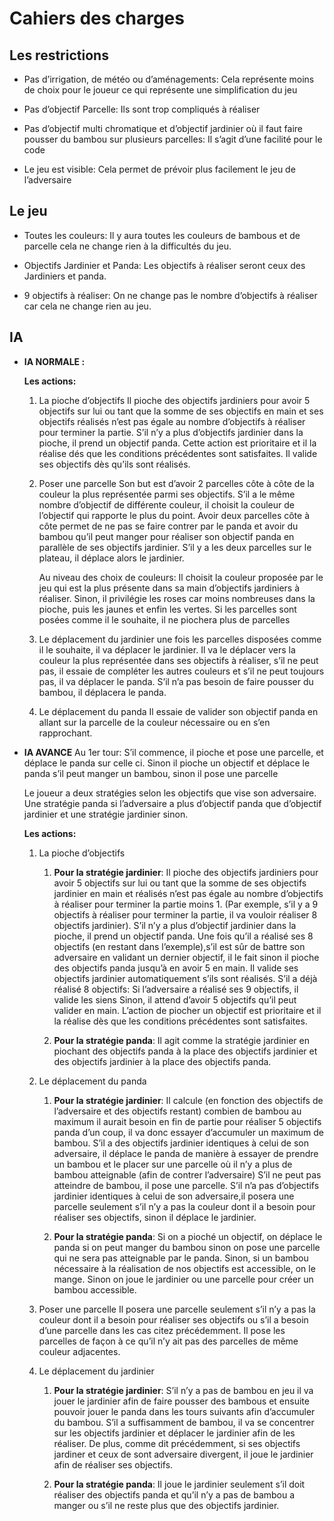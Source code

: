 Cahiers des charges
===================

Les restrictions
----------------

-   Pas d’irrigation, de météo ou d’aménagements: Cela représente moins
    de choix pour le joueur ce qui représente une simplification du jeu

-   Pas d’objectif Parcelle: Ils sont trop compliqués à réaliser

-   Pas d’objectif multi chromatique et d’objectif jardinier où il faut
    faire pousser du bambou sur plusieurs parcelles: Il s’agit d’une
    facilité pour le code

-   Le jeu est visible: Cela permet de prévoir plus facilement le jeu de
    l’adversaire

Le jeu
------

-   Toutes les couleurs: Il y aura toutes les couleurs de bambous et de
    parcelle cela ne change rien à la difficultés du jeu.

-   Objectifs Jardinier et Panda: Les objectifs à réaliser seront ceux
    des Jardiniers et panda.

-   9 objectifs à réaliser: On ne change pas le nombre d’objectifs à
    réaliser car cela ne change rien au jeu.

IA
--

-   **IA NORMALE :**

    **Les actions:**

    1.  <span>La pioche d’objectifs</span> Il pioche des objectifs
        jardiniers pour avoir 5 objectifs sur lui ou tant que la somme
        de ses objectifs en main et ses objectifs réalisés n’est pas
        égale au nombre d’objectifs à réaliser pour terminer la partie.
        S’il n’y a plus d’objectifs jardinier dans la pioche, il prend
        un objectif panda. Cette action est prioritaire et il la réalise
        dés que les conditions précédentes sont satisfaites. Il valide
        ses objectifs dès qu’ils sont réalisés.

    2.  <span>Poser une parcelle </span> Son but est d’avoir 2 parcelles
        côte à côte de la couleur la plus représentée parmi ses
        objectifs. S’il a le même nombre d’objectif de différente
        couleur, il choisit la couleur de l’objectif qui rapporte le
        plus du point. Avoir deux parcelles côte à côte permet de ne pas
        se faire contrer par le panda et avoir du bambou qu’il peut
        manger pour réaliser son objectif panda en parallèle de ses
        objectifs jardinier. S’il y a les deux parcelles sur le plateau,
        il déplace alors le jardinier.

        Au niveau des choix de couleurs: Il choisit la couleur proposée
        par le jeu qui est la plus présente dans sa main d’objectifs
        jardiniers à réaliser. Sinon, il privilégie les roses car moins
        nombreuses dans la pioche, puis les jaunes et enfin les vertes.
        Si les parcelles sont posées comme il le souhaite, il ne
        piochera plus de parcelles

    3.  <span>Le déplacement du jardinier</span> une fois les parcelles
        disposées comme il le souhaite, il va déplacer le jardinier. Il
        va le déplacer vers la couleur la plus représentée dans ses
        objectifs à réaliser, s’il ne peut pas, il essaie de compléter
        les autres couleurs et s’il ne peut toujours pas, il va déplacer
        le panda. S’il n’a pas besoin de faire pousser du bambou, il
        déplacera le panda.

    4.  <span>Le déplacement du panda</span> Il essaie de valider son
        objectif panda en allant sur la parcelle de la couleur
        nécessaire ou en s’en rapprochant.

-   **IA AVANCE** Au 1er tour: S’il commence, il pioche et pose une
    parcelle, et déplace le panda sur celle ci. Sinon il pioche un
    objectif et déplace le panda s’il peut manger un bambou, sinon il
    pose une parcelle

    Le joueur a deux stratégies selon les objectifs que vise son
    adversaire. Une stratégie panda si l’adversaire a plus d’objectif
    panda que d’objectif jardinier et une stratégie jardinier sinon.

    **Les actions:**

    1.  <span>La pioche d’objectifs</span>

        1.  **Pour la stratégie jardinier**: Il pioche des objectifs
            jardiniers pour avoir 5 objectifs sur lui ou tant que la
            somme de ses objectifs jardinier en main et réalisés n’est
            pas égale au nombre d’objectifs à réaliser pour terminer la
            partie moins 1. (Par exemple, s’il y a 9 objectifs à
            réaliser pour terminer la partie, il va vouloir réaliser 8
            objectifs jardinier). S’il n’y a plus d’objectif jardinier
            dans la pioche, il prend un objectif panda. Une fois qu’il a
            réalisé ses 8 objectifs (en restant dans l’exemple),s’il est
            sûr de battre son adversaire en validant un dernier
            objectif, il le fait sinon il pioche des objectifs panda
            jusqu’à en avoir 5 en main. Il valide ses objectifs
            jardinier automatiquement s’ils sont réalisés. S’il a déjà
            réalisé 8 objectifs: Si l’adversaire a réalisé ses 9
            objectifs, il valide les siens Sinon, il attend d’avoir 5
            objectifs qu’il peut valider en main. L’action de piocher un
            objectif est prioritaire et il la réalise dès que les
            conditions précédentes sont satisfaites.

        2.  **Pour la stratégie panda**: Il agit comme la stratégie
            jardinier en piochant des objectifs panda à la place des
            objectifs jardinier et des objectifs jardinier à la place
            des objectifs panda.

    2.  <span>Le déplacement du panda</span>

        1.  **Pour la stratégie jardinier**: Il calcule (en fonction des
            objectifs de l’adversaire et des objectifs restant) combien
            de bambou au maximum il aurait besoin en fin de partie pour
            réaliser 5 objectifs panda d’un coup, il va donc essayer
            d’accumuler un maximum de bambou. S’il a des objectifs
            jardinier identiques à celui de son adversaire, il déplace
            le panda de manière à essayer de prendre un bambou et le
            placer sur une parcelle où il n’y a plus de bambou
            atteignable (afin de contrer l’adversaire) S’il ne peut pas
            atteindre de bambou, il pose une parcelle. S’il n’a pas
            d’objectifs jardinier identiques à celui de son
            adversaire,il posera une parcelle seulement s’il n’y a pas
            la couleur dont il a besoin pour réaliser ses objectifs,
            sinon il déplace le jardinier.

        2.  **Pour la stratégie panda**: Si on a pioché un objectif, on
            déplace le panda si on peut manger du bambou sinon on pose
            une parcelle qui ne sera pas atteignable par le panda.
            Sinon, si un bambou nécessaire à la réalisation de nos
            objectifs est accessible, on le mange. Sinon on joue le
            jardinier ou une parcelle pour créer un bambou accessible.

    3.  <span>Poser une parcelle</span> Il posera une parcelle seulement
        s’il n’y a pas la couleur dont il a besoin pour réaliser ses
        objectifs ou s’il a besoin d’une parcelle dans les cas citez
        précédemment. Il pose les parcelles de façon à ce qu’il n’y ait
        pas des parcelles de même couleur adjacentes.

    4.  <span>Le déplacement du jardinier</span>

        1.  **Pour la stratégie jardinier**: S’il n’y a pas de bambou en
            jeu il va jouer le jardinier afin de faire pousser des
            bambous et ensuite pouvoir jouer le panda dans les tours
            suivants afin d’accumuler du bambou. S’il a suffisamment de
            bambou, il va se concentrer sur les objectifs jardinier et
            déplacer le jardinier afin de les réaliser. De plus, comme
            dit précédemment, si ses objectifs jardiner et ceux de sont
            adversaire divergent, il joue le jardinier afin de réaliser
            ses objectifs.

        2.  **Pour la stratégie panda**: Il joue le jardinier seulement
            s’il doit réaliser des objectifs panda et qu’il n’y a pas de
            bambou a manger ou s’il ne reste plus que des objectifs
            jardinier.


